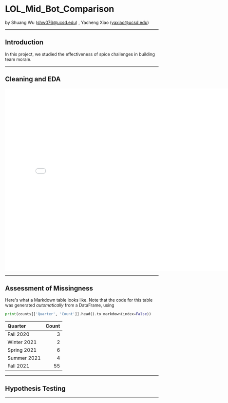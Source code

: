 # LOL_Mid_Bot_Comparison

by Shuang Wu (shw076@ucsd.edu) , Yacheng Xiao (yaxiao@ucsd.edu)

---

## Introduction

In this project, we studied the effectiveness of spice challenges in building team morale.

---

## Cleaning and EDA

<iframe src="assets/kills.html" width=800 height=600 frameBorder=0></iframe>

---

## Assessment of Missingness

Here's what a Markdown table looks like. Note that the code for this table was generated _automatically_ from a DataFrame, using

```py
print(counts[['Quarter', 'Count']].head().to_markdown(index=False))
```

| Quarter     |   Count |
|:------------|--------:|
| Fall 2020   |       3 |
| Winter 2021 |       2 |
| Spring 2021 |       6 |
| Summer 2021 |       4 |
| Fall 2021   |      55 |

---

## Hypothesis Testing


---
